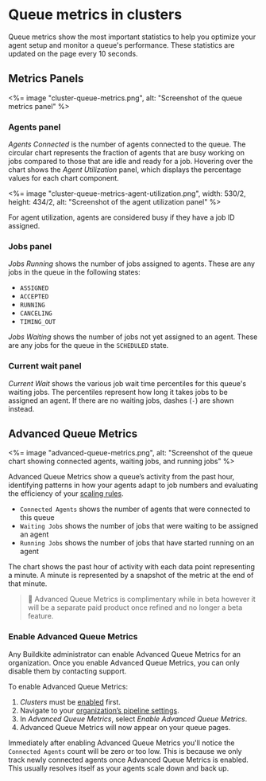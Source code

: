 # Queue metrics in clusters

Queue metrics show the most important statistics to help you optimize your agent setup and monitor a queue's performance. These statistics are updated on the page every 10 seconds.

## Metrics Panels

<%= image "cluster-queue-metrics.png", alt: "Screenshot of the queue metrics panel" %>

### Agents panel

_Agents Connected_ is the number of agents connected to the queue. The circular chart represents the fraction of agents that are busy working on jobs compared to those that are idle and ready for a job. Hovering over the chart shows the _Agent Utilization_ panel, which displays the percentage values for each chart component.

<%= image "cluster-queue-metrics-agent-utilization.png", width: 530/2, height: 434/2, alt: "Screenshot of the agent utilization panel" %>

For agent utilization, agents are considered busy if they have a job ID assigned.

### Jobs panel

_Jobs Running_ shows the number of jobs assigned to agents. These are any jobs in the queue in the following states:

- `ASSIGNED`
- `ACCEPTED`
- `RUNNING`
- `CANCELING`
- `TIMING_OUT`

_Jobs Waiting_ shows the number of jobs not yet assigned to an agent. These are any jobs for the queue in the `SCHEDULED` state.

### Current wait panel

_Current Wait_ shows the various job wait time percentiles for this queue's waiting jobs. The percentiles represent how long it takes jobs to be assigned an agent. If there are no waiting jobs, dashes (`-`) are shown instead.

## Advanced Queue Metrics

<%= image "advanced-queue-metrics.png", alt: "Screenshot of the queue chart showing connected agents, waiting jobs, and running jobs" %>

Advanced Queue Metrics show a queue’s activity from the past hour, identifying patterns in how your agents adapt to job numbers and evaluating the efficiency of your [scaling rules](/docs/tutorials/parallel-builds#auto-scaling-your-build-agents).

- `Connected Agents` shows the number of agents that were connected to this queue
- `Waiting Jobs` shows the number of jobs that were waiting to be assigned an agent
- `Running Jobs` shows the number of jobs that have started running on an agent

The chart shows the past hour of activity with each data point representing a minute. A minute is represented by a snapshot of the metric at the end of that minute.

>📘
> Advanced Queue Metrics is complimentary while in beta however it will be a separate paid product once refined and no longer a beta feature.

### Enable Advanced Queue Metrics
Any Buildkite administrator can enable Advanced Queue Metrics for an organization. Once you enable Advanced Queue Metrics, you can only disable them by contacting support.

To enable Advanced Queue Metrics:

1. _Clusters_ must be [enabled](/docs/clusters/overview#enable-clusters) first.
1. Navigate to your [organization’s pipeline settings](https://buildkite.com/organizations/~/pipeline-settings).
1. In _Advanced Queue Metrics_, select _Enable Advanced Queue Metrics_.
1. Advanced Queue Metrics will now appear on your queue pages.

Immediately after enabling Advanced Queue Metrics you'll notice the `Connected Agents` count will be zero or
too low. This is because we only track newly connected agents once Advanced Queue Metrics is enabled.
This usually resolves itself as your agents scale down and back up.
